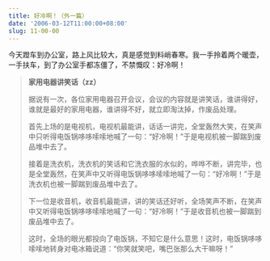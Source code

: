 ```yaml
---
title: 好冷啊！（外一篇）
date: '2006-03-12T11:00:00+08:00'
slug: 11-00-00
---
```


今天蹬车到办公室，路上风比较大，真是感觉到料峭春寒。我一手拎着两个暖壶，一手扶车，到了办公室手都冻僵了，不禁慨叹：好冷啊！

> **家用电器讲笑话（zz）**
> 
> 据说有一次，各位家用电器召开会议，会议的内容就是讲笑话，谁讲得好，谁就是最好的家用电器，谁讲得不好，就立即淘汰掉，作废品处理。
> 
> 首先上场的是电视机，电视机最能讲，话话一讲完，全堂轰然大笑，在笑声中只听得电饭锅哆哆嗦嗦地喊了一句：“好冷啊！”于是电视机被一脚踹到废品堆中去了。
> 
> 接着是洗衣机，洗衣机的笑话和它洗衣服的水似的，哗哗不断，讲完毕，也是全堂轰然，在笑声中又听得电饭锅哆哆嗦嗦地喊了一句：“好冷啊！”于是洗衣机也被一脚踹到废品堆中去了。
> 
> 下一位是收音机，收音机最能讲，讲的笑话还好听，全场笑声不断，在笑声中又听得电饭锅哆哆嗦嗦地喊了一句：“好冷啊！”于是收音机也被一脚踹到废品堆中去了。
> 
> 这时，全场的眼光都投向了电饭锅，不知它是什么意思！这时，电饭锅哆哆嗦嗦地转身对电冰箱说道：“你笑就笑吧，嘴巴张那么大干嘛呀！”
